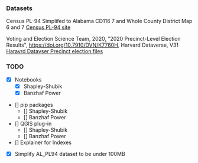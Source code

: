 ### Datasets

Census PL-94 Simplifed to Alabama CD116 7 and Whole County District Map 6 and 7
[Census PL-94 site](https://www.census.gov/programs-surveys/decennial-census/about/rdo/summary-files.html#P1)

Voting and Election Science Team, 2020, "2020 Precinct-Level Election Results", https://doi.org/10.7910/DVN/K7760H, Harvard Dataverse, V31
[Haravrd Datavser Precinct election files](https://dataverse.harvard.edu/dataset.xhtml?persistentId=doi:10.7910/DVN/K7760H)

### TODO
- [X] Notebooks
    - [X] Shapley-Shubik
    - [X] Banzhaf Power
- [] pip packages
    - [] Shapley-Shubik
    - [] Banzhaf Power
- [] QGIS plug-in
    - [] Shapley-Shubik
    - [] Banzhaf Power
- [] Explainer for Indexes
- [X] Simplify AL_PL94 dataset to be under 100MB
